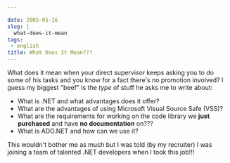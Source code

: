 ```yaml
---

date: 2005-05-16
slug: |
  what-does-it-mean
tags:
 - english
title: What Does It Mean???
---
```


What does it mean when your direct supervisor keeps asking you to do
some of his tasks and you know for a fact there's no promotion involved?
I guess my biggest "beef" is the *type* of stuff he asks me to write
about:

-   What is .NET and what advantages does it offer?
-   What are the advantages of using Microsoft Visual Source Safe (VSS)?
-   What are the requirements for working on the code library we **just
    purchased** and have **no documentation** on???
-   What is ADO.NET and how can we use it?

This wouldn't bother me as much but I was told (by my recruiter) I was
joining a team of talented .NET developers when I took this job!!!
